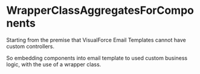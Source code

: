 # WrapperClassAggregatesForComponents

Starting from the premise that VisualForce Email Templates cannot have custom controllers.

So embedding components into email template to used custom business logic, with the use of a wrapper class.
